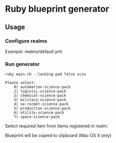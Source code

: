 # Ruby blueprint generator

## Usage

### Configure realms

Example: realms/default.yml

### Run generator

`ruby main.rb --landing-pad false scie`

```
Please select:
	0) automation-science-pack
	1) logistic-science-pack
	2) chemical-science-pack
	3) military-science-pack
	4) se-rocket-science-pack
	5) production-science-pack
	6) utility-science-pack
	7) space-science-pack
```

Select required item from items registered in realm.

Blueprint will be copied to clipboard (Mac OS X only)
